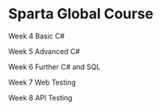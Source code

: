 # Sparta Global Course

Week 4 Basic C#

Week 5 Advanced C#

Week 6 Further C# and SQL

Week 7 Web Testing

Week 8 API Testing
